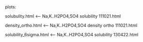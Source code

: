 plots:

solubulity.html <-- Na,K..H2PO4,SO4 solubility 111021.html

density_ortho.html <-- Na,K..H2PO4,SO4 density ortho 111021.html

solubility_6sigma.html <-- Na,K..H2PO4,SO4 solubility 130422.html

